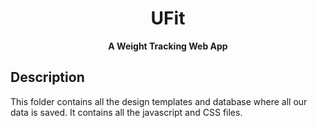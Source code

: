 

<h1 align="center">
    UFit
</h1>

<p align="center">
  <strong>A Weight Tracking Web App</strong>
</p>


## Description
This folder contains all the design templates and database where all our data is saved. It contains all the javascript and CSS files.
